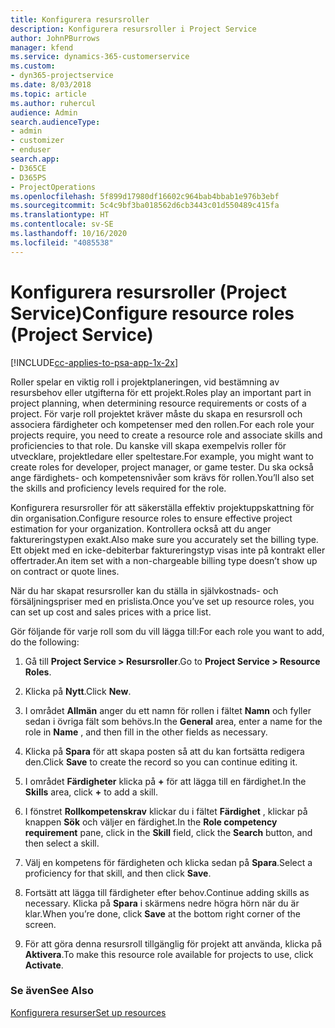 ```yaml
---
title: Konfigurera resursroller
description: Konfigurera resursroller i Project Service
author: JohnPBurrows
manager: kfend
ms.service: dynamics-365-customerservice
ms.custom:
- dyn365-projectservice
ms.date: 8/03/2018
ms.topic: article
ms.author: ruhercul
audience: Admin
search.audienceType:
- admin
- customizer
- enduser
search.app:
- D365CE
- D365PS
- ProjectOperations
ms.openlocfilehash: 5f899d17980df16602c964bab4bbab1e976b3ebf
ms.sourcegitcommit: 5c4c9bf3ba018562d6cb3443c01d550489c415fa
ms.translationtype: HT
ms.contentlocale: sv-SE
ms.lasthandoff: 10/16/2020
ms.locfileid: "4085538"
---
```

# <a name="configure-resource-roles-project-service"></a><span data-ttu-id="213ff-103">Konfigurera resursroller (Project Service)</span><span class="sxs-lookup"><span data-stu-id="213ff-103">Configure resource roles (Project Service)</span></span>

[!INCLUDE[cc-applies-to-psa-app-1x-2x](../includes/cc-applies-to-psa-app-1x-2x.md)]

<span data-ttu-id="213ff-104">Roller spelar en viktig roll i projektplaneringen, vid bestämning av resursbehov eller utgifterna för ett projekt.</span><span class="sxs-lookup"><span data-stu-id="213ff-104">Roles play an important part in project planning, when determining resource requirements or costs of a project.</span></span> <span data-ttu-id="213ff-105">För varje roll projektet kräver måste du skapa en resursroll och associera färdigheter och kompetenser med den rollen.</span><span class="sxs-lookup"><span data-stu-id="213ff-105">For each role your projects require, you need to create a resource role and associate skills and proficiencies to that role.</span></span> <span data-ttu-id="213ff-106">Du kanske vill skapa exempelvis roller för utvecklare, projektledare eller speltestare.</span><span class="sxs-lookup"><span data-stu-id="213ff-106">For example, you might want to create roles for developer, project manager, or game tester.</span></span> <span data-ttu-id="213ff-107">Du ska också ange färdighets- och kompetensnivåer som krävs för rollen.</span><span class="sxs-lookup"><span data-stu-id="213ff-107">You’ll also set the skills and proficiency levels required for the role.</span></span>  
  
 <span data-ttu-id="213ff-108">Konfigurera resursroller för att säkerställa effektiv projektuppskattning för din organisation.</span><span class="sxs-lookup"><span data-stu-id="213ff-108">Configure resource roles to ensure effective project estimation for your organization.</span></span>  <span data-ttu-id="213ff-109">Kontrollera också att du anger faktureringstypen exakt.</span><span class="sxs-lookup"><span data-stu-id="213ff-109">Also make sure you accurately set the billing type.</span></span> <span data-ttu-id="213ff-110">Ett objekt med en icke-debiterbar faktureringstyp visas inte på kontrakt eller offertrader.</span><span class="sxs-lookup"><span data-stu-id="213ff-110">An item set with a non-chargeable billing type doesn’t show up on contract or quote lines.</span></span>  
  
 <span data-ttu-id="213ff-111">När du har skapat resursroller kan du ställa in självkostnads- och försäljningspriser med en prislista.</span><span class="sxs-lookup"><span data-stu-id="213ff-111">Once you’ve set up resource roles, you can set up cost and sales prices with a price list.</span></span>  
  
 <span data-ttu-id="213ff-112">Gör följande för varje roll som du vill lägga till:</span><span class="sxs-lookup"><span data-stu-id="213ff-112">For each role you want to add, do the following:</span></span>  
  
1.  <span data-ttu-id="213ff-113">Gå till **Project Service > Resursroller**.</span><span class="sxs-lookup"><span data-stu-id="213ff-113">Go to **Project Service > Resource Roles**.</span></span>  
  
2.  <span data-ttu-id="213ff-114">Klicka på **Nytt**.</span><span class="sxs-lookup"><span data-stu-id="213ff-114">Click **New**.</span></span>  
  
3.  <span data-ttu-id="213ff-115">I området **Allmän** anger du ett namn för rollen i fältet **Namn** och fyller sedan i övriga fält som behövs.</span><span class="sxs-lookup"><span data-stu-id="213ff-115">In the **General** area, enter a name for the role in **Name** , and then fill in the other fields as necessary.</span></span>  
  
4.  <span data-ttu-id="213ff-116">Klicka på **Spara** för att skapa posten så att du kan fortsätta redigera den.</span><span class="sxs-lookup"><span data-stu-id="213ff-116">Click **Save** to create the record so you can continue editing it.</span></span>  
  
5.  <span data-ttu-id="213ff-117">I området **Färdigheter** klicka på **+** för att lägga till en färdighet.</span><span class="sxs-lookup"><span data-stu-id="213ff-117">In the **Skills** area, click **+** to add a skill.</span></span>  
  
6.  <span data-ttu-id="213ff-118">I fönstret **Rollkompetenskrav** klickar du i fältet **Färdighet** , klickar på knappen **Sök** och väljer en färdighet.</span><span class="sxs-lookup"><span data-stu-id="213ff-118">In the **Role competency requirement** pane, click in the **Skill** field, click the **Search** button, and then select a skill.</span></span>  
  
7.  <span data-ttu-id="213ff-119">Välj en kompetens för färdigheten och klicka sedan på **Spara**.</span><span class="sxs-lookup"><span data-stu-id="213ff-119">Select a proficiency for that skill, and then click **Save**.</span></span>  
  
8.  <span data-ttu-id="213ff-120">Fortsätt att lägga till färdigheter efter behov.</span><span class="sxs-lookup"><span data-stu-id="213ff-120">Continue adding skills as necessary.</span></span> <span data-ttu-id="213ff-121">Klicka på **Spara** i skärmens nedre högra hörn när du är klar.</span><span class="sxs-lookup"><span data-stu-id="213ff-121">When you’re done, click **Save** at the bottom right corner of the screen.</span></span>  
  
9. <span data-ttu-id="213ff-122">För att göra denna resursroll tillgänglig för projekt att använda, klicka på **Aktivera**.</span><span class="sxs-lookup"><span data-stu-id="213ff-122">To make this resource role available for projects to use, click **Activate**.</span></span>  
  
### <a name="see-also"></a><span data-ttu-id="213ff-123">Se även</span><span class="sxs-lookup"><span data-stu-id="213ff-123">See Also</span></span>  
 [<span data-ttu-id="213ff-124">Konfigurera resurser</span><span class="sxs-lookup"><span data-stu-id="213ff-124">Set up resources</span></span>](../psa/set-up-resources.md)

